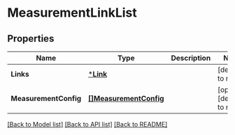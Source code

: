 # MeasurementLinkList

## Properties
Name | Type | Description | Notes
------------ | ------------- | ------------- | -------------
**Links** | [***Link**](Link.md) |  | [default to null]
**MeasurementConfig** | [**[]MeasurementConfig**](MeasurementConfig.md) |  | [optional] [default to null]

[[Back to Model list]](../README.md#documentation-for-models) [[Back to API list]](../README.md#documentation-for-api-endpoints) [[Back to README]](../README.md)


